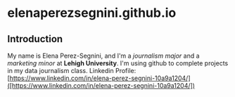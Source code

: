 # elenaperezsegnini.github.io
## Introduction
My name is Elena Perez-Segnini, and I'm a *journalism major* and a *marketing minor* at **Lehigh University**. I'm using github to complete projects in my data journalism class. 
Linkedin Profile: [https://www.linkedin.com/in/elena-perez-segnini-10a9a1204/]([https://www.linkedin.com/in/elena-perez-segnini-10a9a1204/])
